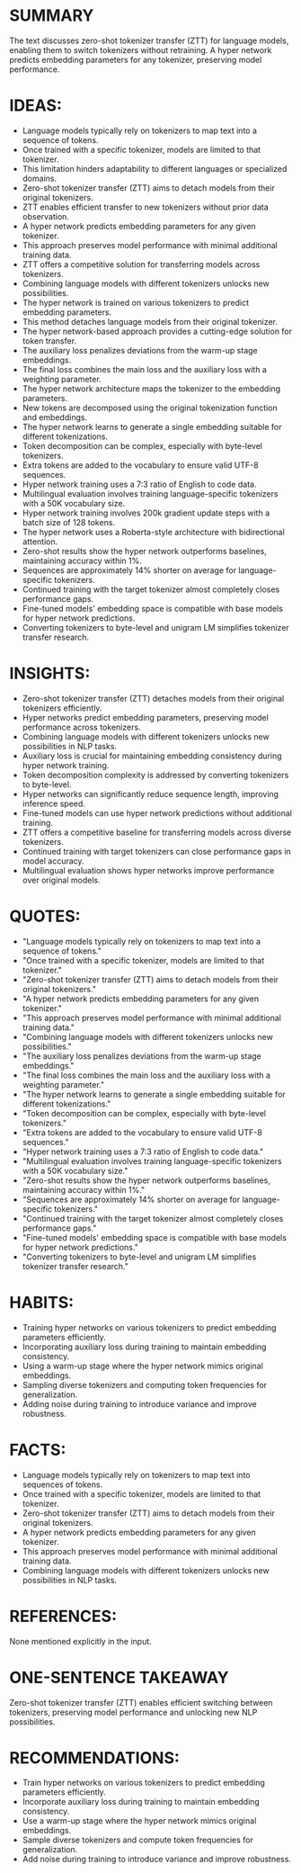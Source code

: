 # SUMMARY
The text discusses zero-shot tokenizer transfer (ZTT) for language models, enabling them to switch tokenizers without retraining. A hyper network predicts embedding parameters for any tokenizer, preserving model performance.

# IDEAS:
- Language models typically rely on tokenizers to map text into a sequence of tokens.
- Once trained with a specific tokenizer, models are limited to that tokenizer.
- This limitation hinders adaptability to different languages or specialized domains.
- Zero-shot tokenizer transfer (ZTT) aims to detach models from their original tokenizers.
- ZTT enables efficient transfer to new tokenizers without prior data observation.
- A hyper network predicts embedding parameters for any given tokenizer.
- This approach preserves model performance with minimal additional training data.
- ZTT offers a competitive solution for transferring models across tokenizers.
- Combining language models with different tokenizers unlocks new possibilities.
- The hyper network is trained on various tokenizers to predict embedding parameters.
- This method detaches language models from their original tokenizer.
- The hyper network-based approach provides a cutting-edge solution for token transfer.
- The auxiliary loss penalizes deviations from the warm-up stage embeddings.
- The final loss combines the main loss and the auxiliary loss with a weighting parameter.
- The hyper network architecture maps the tokenizer to the embedding parameters.
- New tokens are decomposed using the original tokenization function and embeddings.
- The hyper network learns to generate a single embedding suitable for different tokenizations.
- Token decomposition can be complex, especially with byte-level tokenizers.
- Extra tokens are added to the vocabulary to ensure valid UTF-8 sequences.
- Hyper network training uses a 7:3 ratio of English to code data.
- Multilingual evaluation involves training language-specific tokenizers with a 50K vocabulary size.
- Hyper network training involves 200k gradient update steps with a batch size of 128 tokens.
- The hyper network uses a Roberta-style architecture with bidirectional attention.
- Zero-shot results show the hyper network outperforms baselines, maintaining accuracy within 1%.
- Sequences are approximately 14% shorter on average for language-specific tokenizers.
- Continued training with the target tokenizer almost completely closes performance gaps.
- Fine-tuned models' embedding space is compatible with base models for hyper network predictions.
- Converting tokenizers to byte-level and unigram LM simplifies tokenizer transfer research.

# INSIGHTS:
- Zero-shot tokenizer transfer (ZTT) detaches models from their original tokenizers efficiently.
- Hyper networks predict embedding parameters, preserving model performance across tokenizers.
- Combining language models with different tokenizers unlocks new possibilities in NLP tasks.
- Auxiliary loss is crucial for maintaining embedding consistency during hyper network training.
- Token decomposition complexity is addressed by converting tokenizers to byte-level.
- Hyper networks can significantly reduce sequence length, improving inference speed.
- Fine-tuned models can use hyper network predictions without additional training.
- ZTT offers a competitive baseline for transferring models across diverse tokenizers.
- Continued training with target tokenizers can close performance gaps in model accuracy.
- Multilingual evaluation shows hyper networks improve performance over original models.

# QUOTES:
- "Language models typically rely on tokenizers to map text into a sequence of tokens."
- "Once trained with a specific tokenizer, models are limited to that tokenizer."
- "Zero-shot tokenizer transfer (ZTT) aims to detach models from their original tokenizers."
- "A hyper network predicts embedding parameters for any given tokenizer."
- "This approach preserves model performance with minimal additional training data."
- "Combining language models with different tokenizers unlocks new possibilities."
- "The auxiliary loss penalizes deviations from the warm-up stage embeddings."
- "The final loss combines the main loss and the auxiliary loss with a weighting parameter."
- "The hyper network learns to generate a single embedding suitable for different tokenizations."
- "Token decomposition can be complex, especially with byte-level tokenizers."
- "Extra tokens are added to the vocabulary to ensure valid UTF-8 sequences."
- "Hyper network training uses a 7:3 ratio of English to code data."
- "Multilingual evaluation involves training language-specific tokenizers with a 50K vocabulary size."
- "Zero-shot results show the hyper network outperforms baselines, maintaining accuracy within 1%."
- "Sequences are approximately 14% shorter on average for language-specific tokenizers."
- "Continued training with the target tokenizer almost completely closes performance gaps."
- "Fine-tuned models' embedding space is compatible with base models for hyper network predictions."
- "Converting tokenizers to byte-level and unigram LM simplifies tokenizer transfer research."

# HABITS:
- Training hyper networks on various tokenizers to predict embedding parameters efficiently.
- Incorporating auxiliary loss during training to maintain embedding consistency.
- Using a warm-up stage where the hyper network mimics original embeddings.
- Sampling diverse tokenizers and computing token frequencies for generalization.
- Adding noise during training to introduce variance and improve robustness.

# FACTS:
- Language models typically rely on tokenizers to map text into sequences of tokens.
- Once trained with a specific tokenizer, models are limited to that tokenizer.
- Zero-shot tokenizer transfer (ZTT) aims to detach models from their original tokenizers.
- A hyper network predicts embedding parameters for any given tokenizer.
- This approach preserves model performance with minimal additional training data.
- Combining language models with different tokenizers unlocks new possibilities in NLP tasks.

# REFERENCES:
None mentioned explicitly in the input.

# ONE-SENTENCE TAKEAWAY
Zero-shot tokenizer transfer (ZTT) enables efficient switching between tokenizers, preserving model performance and unlocking new NLP possibilities.

# RECOMMENDATIONS:
- Train hyper networks on various tokenizers to predict embedding parameters efficiently.
- Incorporate auxiliary loss during training to maintain embedding consistency.
- Use a warm-up stage where the hyper network mimics original embeddings.
- Sample diverse tokenizers and compute token frequencies for generalization.
- Add noise during training to introduce variance and improve robustness.